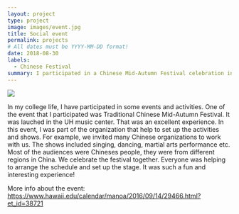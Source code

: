 ```yaml
---
layout: project
type: project
image: images/event.jpg
title: Social event
permalink: projects
# All dates must be YYYY-MM-DD format!
date: 2018-08-30
labels:
  - Chinese Festival
summary: I participated in a Chinese Mid-Autumn Festival celebration in UH.
---
```


<img class="ui image" src="{{ site.baseurl }}/images/event.jpg">

In my college life, I have participated in some events and activities. One of the event that I participated was Traditional Chinese Mid-Autumn Festival. It was lauched in the UH music center. That was an excellent experience. In this event, I was part of the organization that help to set up the activities and shows. For example, we invited many Chinese organizations to work with us. The shows included singing, dancing, martial arts performance etc. Most of the audiences were Chineses people, they were from different regions in China. We celebrate the festival together. Everyone was helping to arrange the schedule and set up the stage. It was such a fun and interesting experience! 



More info about the event: https://www.hawaii.edu/calendar/manoa/2016/09/14/29466.html?et_id=38721
